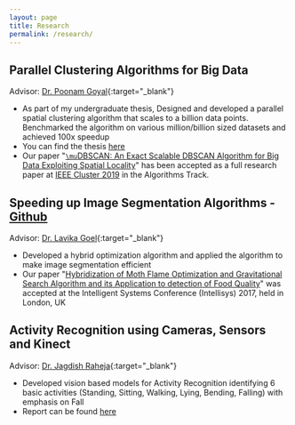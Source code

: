 ```yaml
---
layout: page
title: Research
permalink: /research/
---
```


## Parallel Clustering Algorithms for Big Data 
Advisor: [Dr. Poonam Goyal]{:target="_blank"}
* As part of my undergraduate thesis, Designed and developed a parallel spatial clustering algorithm that scales to a billion data points. Benchmarked the algorithm on various million/billion sized datasets and achieved 100x speedup
* You can find the thesis [here](https://github.com/AdityaAS/adityaas.github.io/documents/Undergraduate_Thesis.pdf)
* Our paper "[`\mu`DBSCAN: An Exact Scalable DBSCAN Algorithm for Big Data Exploiting Spatial Locality](https://github.com/AdityaAS/adityaas.github.io/documents/MuDBSCAN_CLUSTER19.pdf)" has been accepted as a full research paper at [IEEE Cluster 2019](https://clustercomp.org/2019/) in the Algorithms Track.

## Speeding up Image Segmentation Algorithms - [Github](https://github.com/AdityaAS/FoodSense)
Advisor: [Dr. Lavika Goel]{:target="_blank"}
* Developed a hybrid optimization algorithm and applied the algorithm to make image segmentation efficient
* Our paper "[Hybridization of Moth Flame Optimization and Gravitational Search Algorithm and its Application to detection of Food Quality](https://github.com/AdityaAS/adityaas.github.io/documents/Intellisys.pdf)" was accepted at the Intelligent Systems Conference (Intellisys) 2017, held in London, UK

## Activity Recognition using Cameras, Sensors and Kinect 
Advisor: [Dr. Jagdish Raheja]{:target="_blank"}
* Developed vision based models for Activity Recognition identifying 6 basic activities (Standing, Sitting, Walking, Lying, Bending, Falling) with emphasis on Fall
* Report can be found [here](https://github.com/AdityaAS/adityaas.github.io/documents/EndTermReport.pdf)

[Dr. Poonam Goyal]: http://www.bits-pilani.ac.in/pilani/poonam/profile
[Dr. Lavika Goel]: http://www.bits-pilani.ac.in/pilani/lavikagoel/profile
[Dr. Jagdish Raheja]: http://www.ceeri.res.in/profiles/j-l-raheja/
